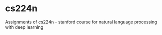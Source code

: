 # cs224n
Assignments of cs224n - stanford course for natural language processing with deep learning
